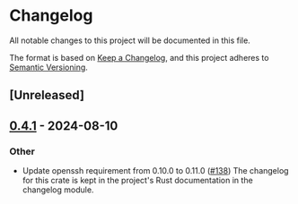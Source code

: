 # Changelog
All notable changes to this project will be documented in this file.

The format is based on [Keep a Changelog](https://keepachangelog.com/en/1.0.0/),
and this project adheres to [Semantic Versioning](https://semver.org/spec/v2.0.0.html).

## [Unreleased]

## [0.4.1](https://github.com/openssh-rust/openssh-sftp-client/compare/openssh-sftp-error-v0.4.0...openssh-sftp-error-v0.4.1) - 2024-08-10

### Other
- Update openssh requirement from 0.10.0 to 0.11.0 ([#138](https://github.com/openssh-rust/openssh-sftp-client/pull/138))
The changelog for this crate is kept in the project's Rust documentation in the changelog module.
